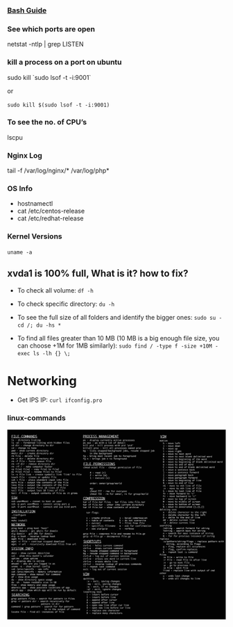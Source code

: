 ### [Bash Guide](https://github.com/Idnan/bash-guide)

### See which ports are open
netstat -ntlp | grep LISTEN

### kill a process on a port on ubuntu
sudo kill \`sudo lsof -t -i:9001\`

or

`sudo kill $(sudo lsof -t -i:9001)`

### To see the no. of CPU’s
lscpu

### Nginx Log
tail -f /var/log/nginx/* /var/log/php*

### OS Info
+ hostnamectl
+ cat /etc/centos-release
+ cat /etc/redhat-release

### Kernel Versions
`uname -a`

## xvda1 is 100% full, What is it? how to fix?

+ To check all volume: `df -h`

+ To check specific directory: `du -h`

+ To see the full size of all folders and identify the bigger ones: `sudo su - cd /; du -hs *`

+  To find all files greater than 10 MB (10 MB is a big enough file size, you can choose +1M for 1MB similarly): `sudo find / -type f -size +10M -exec ls -lh {} \;`


# Networking
+ Get IPS IP: `curl ifconfig.pro` 
### linux-commands
![1](linux-commands.png)
